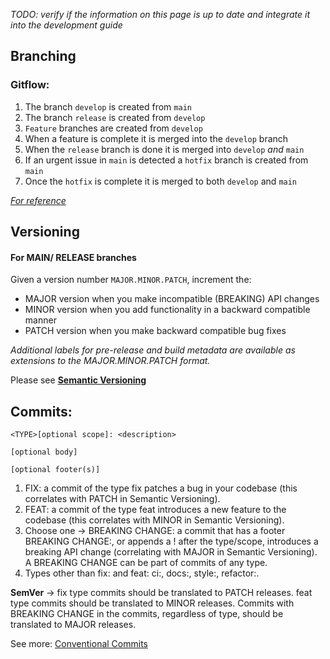_TODO: verify if the information on this page is up to date and integrate it into the development guide_

## Branching

### Gitflow:

1. The branch `develop` is created from `main`
2. The branch `release` is created from `develop`
3. `Feature` branches are created from `develop`
4. When a feature is complete it is merged into the `develop` branch
5. When the `release` branch is done it is merged into `develop` _and_ `main`
6. If an urgent issue in `main` is detected a `hotfix` branch is created from `main`
7. Once the `hotfix` is complete it is merged to both `develop` and `main`

_[For reference](https://www.atlassian.com/git/tutorials/comparing-workflows/gitflow-workflow)_

## Versioning

#### For MAIN/ RELEASE branches

Given a version number `MAJOR.MINOR.PATCH`, increment the:

- MAJOR version when you make incompatible (BREAKING) API changes
- MINOR version when you add functionality in a backward compatible manner
- PATCH version when you make backward compatible bug fixes

_Additional labels for pre-release and build metadata are available as extensions to the MAJOR.MINOR.PATCH format._

Please see **[Semantic Versioning](https://semver.org/)**

## Commits:

```
<TYPE>[optional scope]: <description>

[optional body]

[optional footer(s)]
```

1. FIX: a commit of the type fix patches a bug in your codebase (this correlates with PATCH in Semantic Versioning).
2. FEAT: a commit of the type feat introduces a new feature to the codebase (this correlates with MINOR in Semantic Versioning).
3. Choose one -> BREAKING CHANGE: a commit that has a footer BREAKING CHANGE:, or appends a ! after the type/scope, introduces a breaking API change (correlating with MAJOR in Semantic Versioning). A BREAKING CHANGE can be part of commits of any type.
4. Types other than fix: and feat: ci:, docs:, style:, refactor:.

**SemVer** -> fix type commits should be translated to PATCH releases. feat type commits should be translated to MINOR releases. Commits with BREAKING CHANGE in the commits, regardless of type, should be translated to MAJOR releases.

See more: [Conventional Commits](https://www.conventionalcommits.org/en/v1.0.0/#specification)
